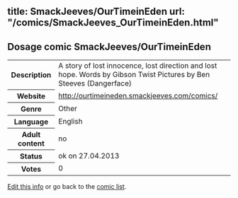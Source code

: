 title: SmackJeeves/OurTimeinEden
url: "/comics/SmackJeeves_OurTimeinEden.html"
---
Dosage comic SmackJeeves/OurTimeinEden
-----------------------------------------

<p id="msg"></p>
<script type="text/javascript">
if (window.location.search === '?edit_info_mail=sent_ok') {
  var elem = document.getElementById("msg");
  elem.innerHTML = 'Edited information sucessfully sent.';
  elem.className = 'ok';
}
</script>
<table class="comicinfo">
<tr>
<th>Description</th><td>A story of lost innocence, lost direction and lost hope. Words by Gibson Twist Pictures by Ben Steeves (Dangerface)</td>
</tr>
<tr>
<th>Website</th><td><a href="http://ourtimeineden.smackjeeves.com/comics/">http://ourtimeineden.smackjeeves.com/comics/</a></td>
</tr>
<tr>
<th>Genre</th><td>Other</td>
</tr>
<tr>
<th>Language</th><td>English</td>
</tr>
<tr>
<th>Adult content</th><td>no</td>
</tr>
<tr>
<th>Status</th><td>ok on 27.04.2013</td>
</tr>
<tr>
<th>Votes</th><td>0</td>
</tr>
</table>

[Edit this info](SmackJeeves_OurTimeinEden_edit.html) or go back to the [comic list](../comic-index.html).
